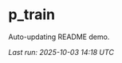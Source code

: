 # p_train

Auto-updating README demo.

<!--START_SECTION:status-->
_Last run: 2025-10-03 14:18 UTC_
<!--END_SECTION:status-->














































































































































































































































































































































































































































































































































































































































































































































































































































































































































































































































